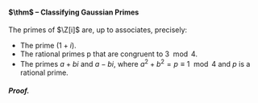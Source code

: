 #### $\thm$ – Classifying Gaussian Primes
The primes of $\Z[i]$ are, up to associates, precisely:
- The prime $(1 + i)$.
- The rational primes p that are congruent to $3 \mod 4$.
- The primes $a + bi$ and $a - bi$, where $a^{2} + b^{2} = p \equiv 1 \mod 4$ and $p$ is a rational prime.

##### *Proof.*